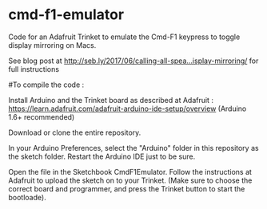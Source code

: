 # cmd-f1-emulator
Code for an Adafruit Trinket to emulate the Cmd-F1 keypress to toggle display mirroring on Macs. 

See blog post at  http://seb.ly/2017/06/calling-all-spea…isplay-mirroring/ for full instructions

#To compile the code : 

Install Arduino and the Trinket board as described at Adafruit : https://learn.adafruit.com/adafruit-arduino-ide-setup/overview (Arduino 1.6+ recommended)

Download or clone the entire repository. 

In your Arduino Preferences, select the "Arduino" folder in this repository as the sketch folder. Restart the Arduino IDE just to be sure. 

Open the file in the Sketchbook CmdF1Emulator. Follow the instructions at Adafruit to upload the sketch on to your Trinket. (Make sure to choose the correct board and programmer, and press the Trinket button to start the bootloade). 

